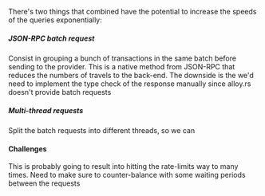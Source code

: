 There's two things that combined have the potential to increase the speeds of the queries exponentially:
##### JSON-RPC batch request
Consist in grouping a bunch of transactions in the same batch before sending to the provider. This is a native method from JSON-RPC that reduces the numbers of travels to the back-end.
The  downside is the we'd need to implement the type check of the response manually since alloy.rs doesn't provide batch requests

##### Multi-thread requests
Split the batch requests into different threads, so we can


#### Challenges
This is probably going to result into hitting the rate-limits way to many times. Need to make sure to counter-balance with some waiting periods between the requests